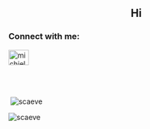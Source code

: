 <h2 align="center">Hi</h2>
<h3 align="left">Connect with me:</h3>
<p align="left">
<a href="https://linkedin.com/in/michielvdschaaf" target="blank"><img align="center" src="https://raw.githubusercontent.com/rahuldkjain/github-profile-readme-generator/master/src/images/icons/Social/linked-in-alt.svg" alt="michielvdschaaf" height="30" width="40" /></a>
</p>
<br></br>
<p>&nbsp;<img align="center" src="https://github-readme-stats.vercel.app/api?username=scaeve&show_icons=true&theme=dracula&locale=en" alt="scaeve" /></p>
<p><img align="center" src="https://github-readme-streak-stats.herokuapp.com/?user=scaeve&" alt="scaeve" /></p>
